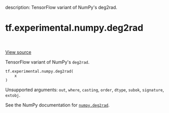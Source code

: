 description: TensorFlow variant of NumPy's deg2rad.

<div itemscope itemtype="http://developers.google.com/ReferenceObject">
<meta itemprop="name" content="tf.experimental.numpy.deg2rad" />
<meta itemprop="path" content="Stable" />
</div>

# tf.experimental.numpy.deg2rad

<!-- Insert buttons and diff -->

<table class="tfo-notebook-buttons tfo-api nocontent" align="left">

</table>

<a target="_blank" class="external" href="/code/stable/tensorflow/python/ops/numpy_ops/np_math_ops.py">View source</a>



TensorFlow variant of NumPy's `deg2rad`.

<pre class="devsite-click-to-copy prettyprint lang-py tfo-signature-link">
<code>tf.experimental.numpy.deg2rad(
    x
)
</code></pre>



<!-- Placeholder for "Used in" -->

Unsupported arguments: `out`, `where`, `casting`, `order`, `dtype`, `subok`, `signature`, `extobj`.

See the NumPy documentation for [`numpy.deg2rad`](https://numpy.org/doc/1.16/reference/generated/numpy.deg2rad.html).